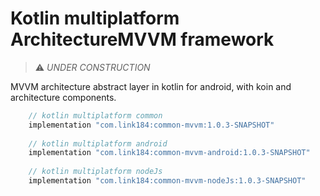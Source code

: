 # Kotlin multiplatform ArchitectureMVVM framework

> :warning: *UNDER CONSTRUCTION*

MVVM architecture abstract layer in kotlin for android, with koin and architecture components.

```groovy
    // kotlin multiplatform common
    implementation "com.link184:common-mvvm:1.0.3-SNAPSHOT"
    
    // kotlin multiplatform android
    implementation "com.link184:common-mvvm-android:1.0.3-SNAPSHOT"
    
    // kotlin multiplatform nodeJs
    implementation "com.link184:common-mvvm-nodeJs:1.0.3-SNAPSHOT"
```
